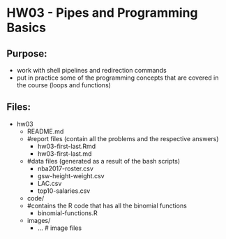 # HW03 - Pipes and Programming Basics

## Purpose:
* work with shell pipelines and redirection commands
* put in practice some of the programming concepts that are covered in the course (loops and functions)

## Files:
* hw03
    * README.md
    * #report files (contain all the problems and the respective answers)
        * hw03-first-last.Rmd
        * hw03-first-last.md
    * #data files (generated as a result of the bash scripts)
        * nba2017-roster.csv
        * gsw-height-weight.csv
        * LAC.csv
        * top10-salaries.csv
    *  code/
    * #contains the R code that has all the binomial functions
        * binomial-functions.R
    * images/
        *  ... # image files
